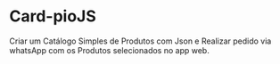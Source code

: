 # Card-pioJS
Criar um Catálogo Simples de Produtos com Json e Realizar pedido via whatsApp com os Produtos selecionados no app web.
